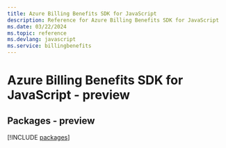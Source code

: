 ```yaml
---
title: Azure Billing Benefits SDK for JavaScript
description: Reference for Azure Billing Benefits SDK for JavaScript
ms.date: 03/22/2024
ms.topic: reference
ms.devlang: javascript
ms.service: billingbenefits
---
```

# Azure Billing Benefits SDK for JavaScript - preview
## Packages - preview
[!INCLUDE [packages](billing-benefits-index.md)]